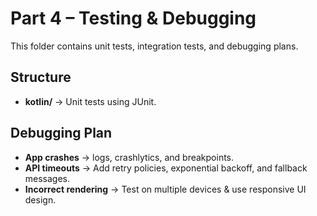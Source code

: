 # Part 4 – Testing & Debugging

This folder contains unit tests, integration tests, and debugging plans.

## Structure
- **kotlin/** → Unit tests using JUnit.

## Debugging Plan
- **App crashes** → logs, crashlytics, and breakpoints.
- **API timeouts** → Add retry policies, exponential backoff, and fallback messages.
- **Incorrect rendering** → Test on multiple devices & use responsive UI design.

